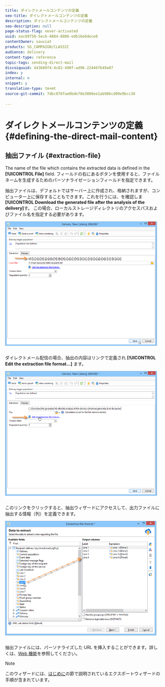 ```yaml
---
title: ダイレクトメールコンテンツの定義
seo-title: ダイレクトメールコンテンツの定義
description: ダイレクトメールコンテンツの定義
seo-description: null
page-status-flag: never-activated
uuid: eac69f58-5ecb-4884-8806-edb16e6dece8
contentOwner: sauviat
products: SG_CAMPAIGN/CLASSIC
audience: delivery
content-type: reference
topic-tags: sending-direct-mail
discoiquuid: 443689f4-4c82-490f-ad96-22446f649a07
index: y
internal: n
snippet: y
translation-type: tm+mt
source-git-commit: 7dbc876fae0bde78e3088ee1ab986cd09e9bcc38

---
```



# ダイレクトメールコンテンツの定義{#defining-the-direct-mail-content}

## 抽出ファイル {#extraction-file}

The name of the file which contains the extracted data is defined in the **[!UICONTROL File]** field. フィールドの右にあるボタンを使用すると、ファイルネームを生成するためのパーソナライゼーションフィールドを指定できます。

抽出ファイルは、デフォルトではサーバー上に作成され、格納されますが、コンピューター上に保存することもできます。これを行うには、を確認しま **[!UICONTROL Download the generated file after the analysis of the delivery]**&#x200B;す。 この場合、ローカルストレージディレクトリのアクセスパスおよびファイル名を指定する必要があります。

![](assets/s_ncs_user_mail_delivery_local_file.png)

ダイレクトメール配信の場合、抽出の内容はリンクで定義され **[!UICONTROL Edit the extraction file format...]** ます。

![](assets/s_ncs_user_mail_delivery_format_link.png)

このリンクをクリックすると、抽出ウィザードにアクセスして、出力ファイルに抽出する情報（列）を定義できます。

![](assets/s_ncs_user_mail_delivery_format_wz.png)

抽出ファイルには、パーソナライズした URL を挿入することができます。詳しくは、[Web 機能](../../web/using/publishing-a-web-form.md)を参照してください。

>[!NOTE]
>
>このウィザードには、[はじめに](../../platform/using/exporting-data.md#export-wizard)の節で説明されているエクスポートウィザードの手順が含まれています。
